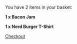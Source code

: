 You have 2 items in your basket:

**1 x Bacon Jam**

**1 x Nerd Burger T-Shirt**

[Checkout](/checkout/payment-details/)

<script type="text/javascript" src="/js/checkout-step-1.js"></script>
